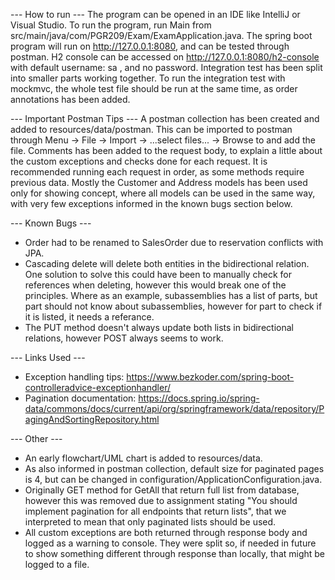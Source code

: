 --- How to run ---
The program can be opened in an IDE like IntelliJ or Visual Studio. To run the program, run Main from src/main/java/com/PGR209/Exam/ExamApplication.java. The spring boot program will run on http://127.0.0.1:8080, and can be tested through postman. H2 console can be accessed on http://127.0.0.1:8080/h2-console with default username: sa , and no password.
Integration test has been split into smaller parts working together. To run the integration test with mockmvc, the whole test file should be run at the same time, as order annotations has been added.

--- Important Postman Tips ---
A postman collection has been created and added to resources/data/postman. This can be imported to postman through Menu -> File -> Import -> ...select files... -> Browse to and add the file. Comments has been added to the request body, to explain a little about the custom exceptions and checks done for each request. It is recommended running each request in order, as some methods require previous data. Mostly the Customer and Address models has been used only for showing concept, where all models can be used in the same way, with very few exceptions informed in the known bugs section below.

--- Known Bugs ---
- Order had to be renamed to SalesOrder due to reservation conflicts with JPA.
- Cascading delete will delete both entities in the bidirectional relation. One solution to solve this could have been to manually check for references when deleting, however this would break one of the principles. Where as an example, subassemblies has a list of parts, but part should not know about subassemblies, however for part to check if it is listed, it needs a referance.
- The PUT method doesn't always update both lists in bidirectional relations, however POST always seems to work.

--- Links Used ---
- Exception handling tips: https://www.bezkoder.com/spring-boot-controlleradvice-exceptionhandler/
- Pagination documentation: https://docs.spring.io/spring-data/commons/docs/current/api/org/springframework/data/repository/PagingAndSortingRepository.html

--- Other ---
- An early flowchart/UML chart is added to resources/data.
- As also informed in postman collection, default size for paginated pages is 4, but can be changed in configuration/ApplicationConfiguration.java.
- Originally GET method for GetAll that return full list from database, however this was removed due to assignment stating "You should implement pagination for all endpoints that return lists", that we interpreted to mean that only paginated lists should be used.
- All custom exceptions are both returned through response body and logged as a warning to console. They were split so, if needed in future to show something different through response than locally, that might be logged to a file. 